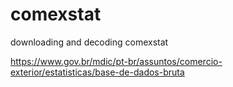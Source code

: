 # comexstat
downloading and decoding comexstat

https://www.gov.br/mdic/pt-br/assuntos/comercio-exterior/estatisticas/base-de-dados-bruta
